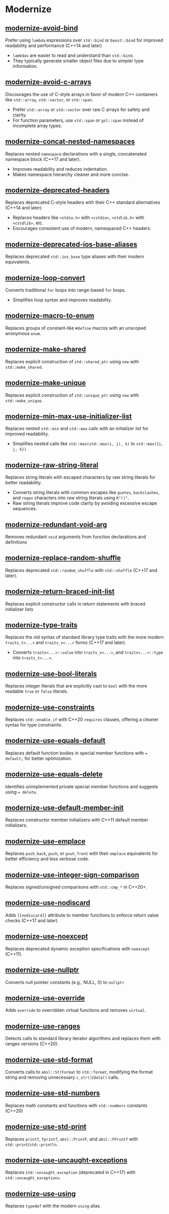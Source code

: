 # Modernize

## [modernize-avoid-bind](https://clang.llvm.org/extra/clang-tidy/checks/modernize/avoid-bind.html)

Prefer using `lambda` expressions over `std::bind` or `boost::bind` for improved readability and performance (C++14 and later)

- `lambdas` are easier to read and understand than `std::bind`.
- They typically generate smaller object files due to simpler type information.

## [modernize-avoid-c-arrays](https://clang.llvm.org/extra/clang-tidy/checks/modernize/avoid-c-arrays.html)

Discourages the use of C-style arrays in favor of modern C++ containers like `std::array`, `std::vector`, or `std::span`.

- Prefer `std::array` or `std::vector` over raw C arrays for safety and clarity.
- For function parameters, use `std::span` or `gsl::span` instead of incomplete array types.

## [modernize-concat-nested-namespaces](https://clang.llvm.org/extra/clang-tidy/checks/modernize/concat-nested-namespaces.html)

Replaces nested `namespace` declarations with a single, concatenated namespace block (C++17 and later).

- Improves readability and reduces indentation.
- Makes namespace hierarchy cleaner and more concise.

## [modernize-deprecated-headers](https://clang.llvm.org/extra/clang-tidy/checks/modernize/deprecated-headers.html)

Replaces deprecated C-style headers with their C++ standard alternatives (C++14 and later)

- Replaces headers like `<stdio.h>` with `<cstdio>`, `<stdlib.h>` with `<cstdlib>`, etc.
- Encourages consistent use of modern, namespaced C++ headers.

## [modernize-deprecated-ios-base-aliases](https://clang.llvm.org/extra/clang-tidy/checks/modernize/deprecated-ios-base-aliases.html)

Replaces deprecated `std::ios_base` type aliases with their modern equivalents.

## [modernize-loop-convert](https://clang.llvm.org/extra/clang-tidy/checks/modernize/loop-convert.html)

Converts traditional `for` loops into range-based `for` loops.

- Simplifies loop syntax and improves readability.

## [modernize-macro-to-enum](https://clang.llvm.org/extra/clang-tidy/checks/modernize/macro-to-enum.html)

Replaces groups of constant-like `#define` macros with an unscoped anonymous `enum`.

## [modernize-make-shared](https://clang.llvm.org/extra/clang-tidy/checks/modernize/make-shared.html)

Replaces explicit construction of `std::shared_ptr` using `new` with `std::make_shared`.

## [modernize-make-unique](https://clang.llvm.org/extra/clang-tidy/checks/modernize/make-unique.html)

Replaces explicit construction of `std::unique_ptr` using `new` with `std::make_unique`.

## [modernize-min-max-use-initializer-list](https://clang.llvm.org/extra/clang-tidy/checks/modernize/min-max-use-initializer-list.html)

Replaces nested `std::min` and `std::max` calls with an initializer list for improved readability.

- Simplifies nested calls like `std::max(std::max(i, j), k)` to `std::max({i, j, k})`.

## [modernize-raw-string-literal](https://clang.llvm.org/extra/clang-tidy/checks/modernize/raw-string-literal.html)

Replaces string literals with escaped characters by raw string literals for better readability.

- Converts string literals with common escapes like `quotes`, `backslashes`, and `regex` characters into raw string literals using `R"()"`.
- Raw string literals improve code clarity by avoiding excessive escape sequences.

## [modernize-redundant-void-arg](https://clang.llvm.org/extra/clang-tidy/checks/modernize/redundant-void-arg.html)

Removes redundant `void` arguments from function declarations and definitions

## [modernize-replace-random-shuffle](https://clang.llvm.org/extra/clang-tidy/checks/modernize/replace-random-shuffle.html)

Replaces deprecated `std::random_shuffle` with `std::shuffle` (C++17 and later).

## [modernize-return-braced-init-list](https://clang.llvm.org/extra/clang-tidy/checks/modernize/return-braced-init-list.html)

Replaces explicit constructor calls in return statements with braced initializer lists

## [modernize-type-traits](https://clang.llvm.org/extra/clang-tidy/checks/modernize/type-traits.html)

Replaces the old syntax of standard library type traits with the more modern `traits_t<...>` and `traits_v<...>` forms (C++17 and later).

- Converts `traits<...>::value` into `traits_v<...>`, and `traits<...>::type` into `traits_t<...>`.

## [modernize-use-bool-literals](https://clang.llvm.org/extra/clang-tidy/checks/modernize/use-bool-literals.html)

Replaces integer literals that are explicitly cast to `bool` with the more readable `true` or `false` literals.

## [modernize-use-constraints](https://clang.llvm.org/extra/clang-tidy/checks/modernize/use-constraints.html)

Replaces `std::enable_if` with C++20 `requires` clauses, offering a cleaner syntax for type constraints.

## [modernize-use-equals-default](https://clang.llvm.org/extra/clang-tidy/checks/modernize/use-equals-default.html)

Replaces default function bodies in special member functions with `= default;` for better optimization.

## [modernize-use-equals-delete](https://clang.llvm.org/extra/clang-tidy/checks/modernize/use-equals-delete.html)

Identifies unimplemented private special member functions and suggests using `= delete`.

## [modernize-use-default-member-init](https://clang.llvm.org/extra/clang-tidy/checks/modernize/use-default-member-init.html)

Replaces constructor member initializers with C++11 default member initializers.

## [modernize-use-emplace](https://clang.llvm.org/extra/clang-tidy/checks/modernize/use-emplace.html)

Replaces `push_back`, `push`, or `push_front` with their `emplace` equivalents for better efficiency and less verbose code.

## [modernize-use-integer-sign-comparison](https://clang.llvm.org/extra/clang-tidy/checks/modernize/use-integer-sign-comparison.html)

Replaces signed/unsigned comparisons with `std::cmp_*` in C++20+.

## [modernize-use-nodiscard](https://clang.llvm.org/extra/clang-tidy/checks/modernize/use-nodiscard.html)

Adds `[[nodiscard]]` attribute to member functions to enforce return value checks (C++17 and later)

## [modernize-use-noexcept](https://clang.llvm.org/extra/clang-tidy/checks/modernize/use-noexcept.html)

Replaces deprecated dynamic exception specifications with `noexcept` (C++11).

## [modernize-use-nullptr](https://clang.llvm.org/extra/clang-tidy/checks/modernize/use-nullptr.html)

Converts null pointer constants (e.g., NULL, 0) to `nullptr`

## [modernize-use-override](https://clang.llvm.org/extra/clang-tidy/checks/modernize/use-override.html)

Adds `override` to overridden virtual functions and removes `virtual`.

## [modernize-use-ranges](https://clang.llvm.org/extra/clang-tidy/checks/modernize/use-ranges.html)

Detects calls to standard library iterator algorithms and replaces them with ranges versions (C++20).

## [modernize-use-std-format](https://clang.llvm.org/extra/clang-tidy/checks/modernize/use-std-format.html)

Converts calls to `absl::StrFormat` to `std::format`, modifying the format string and removing unnecessary `c_str()`/`data()` calls.

## [modernize-use-std-numbers](https://clang.llvm.org/extra/clang-tidy/checks/modernize/use-std-numbers.html)

Replaces math constants and functions with `std::numbers` constants (C++20)

## [modernize-use-std-print](https://clang.llvm.org/extra/clang-tidy/checks/modernize/use-std-print.html)

Replaces `printf`, `fprintf`, `absl::PrintF`, and `absl::FPrintf` with `std::print`/`std::println`.

## [modernize-use-uncaught-exceptions](https://clang.llvm.org/extra/clang-tidy/checks/modernize/use-uncaught-exceptions.html)

Replaces `std::uncaught_exception` (deprecated in C++17) with `std::uncaught_exceptions`.

## [modernize-use-using](https://clang.llvm.org/extra/clang-tidy/checks/modernize/use-using.html)

Replaces `typedef` with the modern `using` alias.
